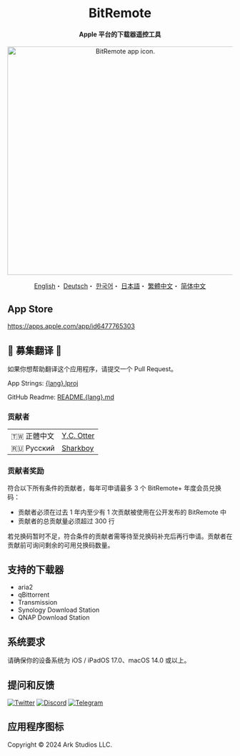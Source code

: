 <h1 align="center">BitRemote</h1>

<h4 align="center">Apple 平台的下载器遥控工具</h4>

<p align="center">
<picture>
<source media="(prefers-color-scheme: dark)" srcset="https://github.com/user-attachments/assets/06adf4db-363a-4e4c-a277-0328037b0258">
<img src="https://github.com/user-attachments/assets/b22205ce-0079-468d-8343-a72c7d1bcc16" width="512" alt="BitRemote app icon.">
</picture>
</p>

<p align="center">
  <a href="/README.md">English</a>・
  <a href="/READMEs/README.de.md">Deutsch</a>・
  <a href="/READMEs/README.ko.md">한국어</a>・
  <a href="/READMEs/README.jpn.md">日本語</a>・
  <a href="/READMEs/README.cht.md">繁體中文</a>・
  <a href="/READMEs/README.chs.md">简体中文</a>
</p>

## App Store
https://apps.apple.com/app/id6477765303

## 📢 募集翻译 📢
如果你想帮助翻译这个应用程序，请提交一个 Pull Request。

App Strings: [{lang}.lproj](/Strings)

GitHub Readme: [README.{lang}.md](/READMEs)

### 贡献者
| | |
| - | - |
| 🇹🇼 正體中文 | [Y.C. Otter](https://github.com/otteryc) |
| 🇷🇺 Русский | [Sharkboy](https://github.com/Sharkboy-j) |

### 贡献者奖励
符合以下所有条件的贡献者，每年可申请最多 3 个 BitRemote+ 年度会员兑换码：
- 贡献者必须在过去 1 年内至少有 1 次贡献被使用在公开发布的 BitRemote 中
- 贡献者的总贡献量必须超过 300 行

若兑换码暂时不足，符合条件的贡献者需等待至兑换码补充后再行申请。贡献者在贡献前可询问剩余的可用兑换码数量。

## 支持的下载器
- aria2
- qBittorrent
- Transmission
- Synology Download Station
- QNAP Download Station

## 系统要求
请确保你的设备系统为 iOS / iPadOS 17.0、macOS 14.0 或以上。

## 提问和反馈
[![Twitter](https://img.shields.io/badge/Twitter-2CA5E0?style=for-the-badge&logo=twitter&logoColor=white)](https://twitter.com/bitremote)
[![Discord](https://img.shields.io/badge/Discord-7289DA?style=for-the-badge&logo=discord&logoColor=white)](https://discord.gg/x5TP2z6cFj)
[![Telegram](https://img.shields.io/badge/Telegram-858585?style=for-the-badge&logo=telegram&logoColor=white)](https://t.me/bitremote)

## 应用程序图标
Copyright © 2024 Ark Studios LLC.
